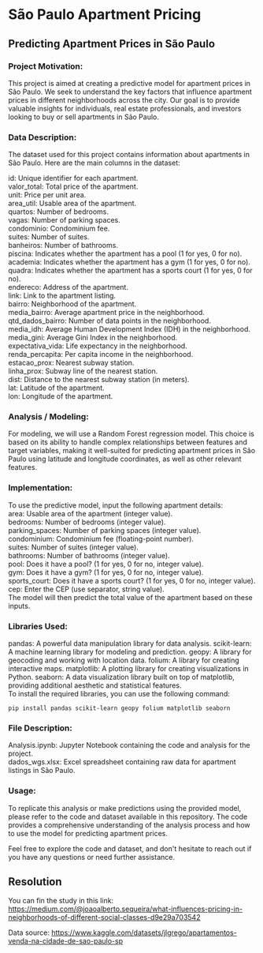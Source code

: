 # São Paulo Apartment Pricing

## Predicting Apartment Prices in São Paulo

### Project Motivation:
This project is aimed at creating a predictive model for apartment prices in São Paulo. We seek to understand the key factors that influence apartment prices in different neighborhoods across the city. Our goal is to provide valuable insights for individuals, real estate professionals, and investors looking to buy or sell apartments in São Paulo.

### Data Description:
The dataset used for this project contains information about apartments in São Paulo. Here are the main columns in the dataset:

id: Unique identifier for each apartment. <br>
valor_total: Total price of the apartment.<br>
unit: Price per unit area.<br>
area_util: Usable area of the apartment.<br>
quartos: Number of bedrooms.<br>
vagas: Number of parking spaces.<br>
condominio: Condominium fee.<br>
suites: Number of suites.<br>
banheiros: Number of bathrooms.<br>
piscina: Indicates whether the apartment has a pool (1 for yes, 0 for no).<br>
academia: Indicates whether the apartment has a gym (1 for yes, 0 for no).<br>
quadra: Indicates whether the apartment has a sports court (1 for yes, 0 for no).<br>
endereco: Address of the apartment.<br>
link: Link to the apartment listing.<br>
bairro: Neighborhood of the apartment.<br>
media_bairro: Average apartment price in the neighborhood.<br>
qtd_dados_bairro: Number of data points in the neighborhood.<br>
media_idh: Average Human Development Index (IDH) in the neighborhood.<br>
media_gini: Average Gini Index in the neighborhood.<br>
expectativa_vida: Life expectancy in the neighborhood.<br>
renda_percapita: Per capita income in the neighborhood.<br>
estacao_prox: Nearest subway station.<br>
linha_prox: Subway line of the nearest station.<br>
dist: Distance to the nearest subway station (in meters).<br>
lat: Latitude of the apartment.<br>
lon: Longitude of the apartment.<br>


### Analysis / Modeling:

For modeling, we will use a Random Forest regression model. This choice is based on its ability to handle complex relationships between features and target variables, making it well-suited for predicting apartment prices in São Paulo using latitude and longitude coordinates, as well as other relevant features.

### Implementation:
To use the predictive model, input the following apartment details:
<br>
area: Usable area of the apartment (integer value).<br>
bedrooms: Number of bedrooms (integer value).<br>
parking_spaces: Number of parking spaces (integer value).<br>
condominium: Condominium fee (floating-point number).<br>
suites: Number of suites (integer value).<br>
bathrooms: Number of bathrooms (integer value).<br>
pool: Does it have a pool? (1 for yes, 0 for no, integer value).<br>
gym: Does it have a gym? (1 for yes, 0 for no, integer value).<br>
sports_court: Does it have a sports court? (1 for yes, 0 for no, integer value).<br>
cep: Enter the CEP (use separator, string value).<br>
The model will then predict the total value of the apartment based on these inputs.<br>

### Libraries Used:
pandas: A powerful data manipulation library for data analysis.
scikit-learn: A machine learning library for modeling and prediction.
geopy: A library for geocoding and working with location data.
folium: A library for creating interactive maps.
matplotlib: A plotting library for creating visualizations in Python.
seaborn: A data visualization library built on top of matplotlib, providing additional aesthetic and statistical features.
<br>
To install the required libraries, you can use the following command:

```
pip install pandas scikit-learn geopy folium matplotlib seaborn
```

### File Description:
Analysis.ipynb: Jupyter Notebook containing the code and analysis for the project.<br>
dados_wgs.xlsx: Excel spreadsheet containing raw data for apartment listings in São Paulo.


### Usage:
To replicate this analysis or make predictions using the provided model, please refer to the code and dataset available in this repository. The code provides a comprehensive understanding of the analysis process and how to use the model for predicting apartment prices.

Feel free to explore the code and dataset, and don't hesitate to reach out if you have any questions or need further assistance.

## Resolution

You can fin the study in this link: https://medium.com/@joaoalberto.sequeira/what-influences-pricing-in-neighborhoods-of-different-social-classes-d9e29a703542

Data source: https://www.kaggle.com/datasets/jlgrego/apartamentos-venda-na-cidade-de-sao-paulo-sp